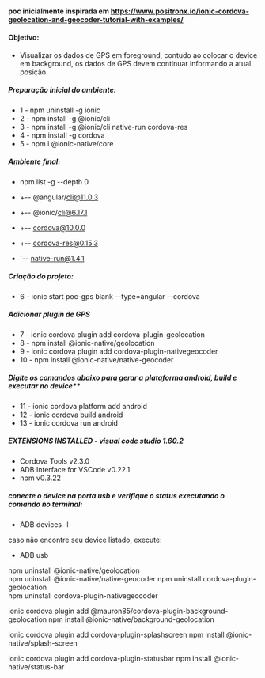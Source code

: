 #### poc inicialmente inspirada em https://www.positronx.io/ionic-cordova-geolocation-and-geocoder-tutorial-with-examples/

#### Objetivo:
- Visualizar os dados de GPS em foreground, contudo ao colocar o device em background, os dados de GPS devem continuar informando a atual posição.

##### Preparação inicial do ambiente:
- 1 - npm uninstall -g ionic
- 2 - npm install -g @ionic/cli
- 3 - npm install -g @ionic/cli native-run cordova-res
- 4 - npm install -g cordova
- 5 - npm i @ionic-native/core

##### Ambiente final:
- npm list -g --depth 0

- +-- @angular/cli@11.0.3
- +-- @ionic/cli@6.17.1
- +-- cordova@10.0.0
- +-- cordova-res@0.15.3
- `-- native-run@1.4.1

##### Criação do projeto:
- 6 - ionic start poc-gps blank --type=angular --cordova

##### Adicionar plugin de GPS
- 7  - ionic cordova plugin add cordova-plugin-geolocation
- 8  - npm install @ionic-native/geolocation
- 9  - ionic cordova plugin add cordova-plugin-nativegeocoder
- 10 - npm install @ionic-native/native-geocoder

##### Digite os comandos abaixo para gerar a plataforma android, build e executar no device**
- 11 - ionic cordova platform add android
- 12 - ionic cordova build android
- 13 - ionic cordova run android

##### EXTENSIONS INSTALLED - visual code studio 1.60.2
- Cordova Tools v2.3.0
- ADB Interface for VSCode v0.22.1
- npm v0.3.22

##### conecte o device na porta usb e verifique o status executando o comando no terminal:
- ADB devices -l

caso não encontre seu device listado, execute:
- ADB usb


npm uninstall @ionic-native/geolocation  
npm uninstall @ionic-native/native-geocoder
npm uninstall cordova-plugin-geolocation  
npm uninstall cordova-plugin-nativegeocoder

ionic cordova plugin add @mauron85/cordova-plugin-background-geolocation
npm install @ionic-native/background-geolocation

ionic cordova plugin add cordova-plugin-splashscreen
npm install @ionic-native/splash-screen

ionic cordova plugin add cordova-plugin-statusbar
npm install @ionic-native/status-bar